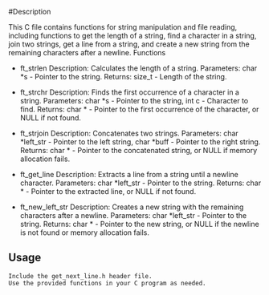 #Description

This C file contains functions for string manipulation and file reading, including functions to get the length of a string, find a character in a string, join two strings, get a line from a string, and create a new string from the remaining characters after a newline.
Functions

  * ft_strlen
        Description: Calculates the length of a string.
        Parameters: char *s - Pointer to the string.
        Returns: size_t - Length of the string.

   * ft_strchr
        Description: Finds the first occurrence of a character in a string.
        Parameters: char *s - Pointer to the string, int c - Character to find.
        Returns: char * - Pointer to the first occurrence of the character, or NULL if not found.

   * ft_strjoin
        Description: Concatenates two strings.
        Parameters: char *left_str - Pointer to the left string, char *buff - Pointer to the right string.
        Returns: char * - Pointer to the concatenated string, or NULL if memory allocation fails.

   * ft_get_line
        Description: Extracts a line from a string until a newline character.
        Parameters: char *left_str - Pointer to the string.
        Returns: char * - Pointer to the extracted line, or NULL if not found.

   * ft_new_left_str
        Description: Creates a new string with the remaining characters after a newline.
        Parameters: char *left_str - Pointer to the string.
        Returns: char * - Pointer to the new string, or NULL if the newline is not found or memory allocation fails.

## Usage

    Include the get_next_line.h header file.
    Use the provided functions in your C program as needed.
